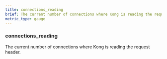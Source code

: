 ```yaml
---
title: connections_reading
brief: The current number of connections where Kong is reading the request header.
metric_type: gauge
---
```

### connections_reading

The current number of connections where Kong is reading the request header.
